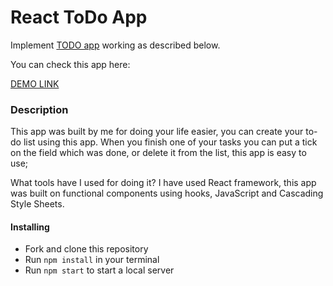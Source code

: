 # React ToDo App

Implement [TODO app](https://todomvc.com/examples/vanillajs/) working as described below.

You can check this app here:

[DEMO LINK](https://oaleksandrovva.github.io/react_todo-app/)

### Description

This app was built by me for doing your life easier, you can create your to-do list using this app. When you finish one of your tasks you can put a tick on the field which was done, or delete it from the list, this app is easy to use;

What tools have I used for doing it? I have used React framework, this app was built on functional components using hooks, JavaScript and Cascading Style Sheets.

#### Installing

- Fork and clone this repository
- Run ```npm install``` in your terminal
- Run ```npm start``` to start a local server
